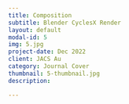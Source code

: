 ```yaml
---
title: Composition
subtitle: Blender CyclesX Render
layout: default
modal-id: 5
img: 5.jpg
project-date: Dec 2022
client: JACS Au
category: Journal Cover
thumbnail: 5-thumbnail.jpg
description: 

---
```

